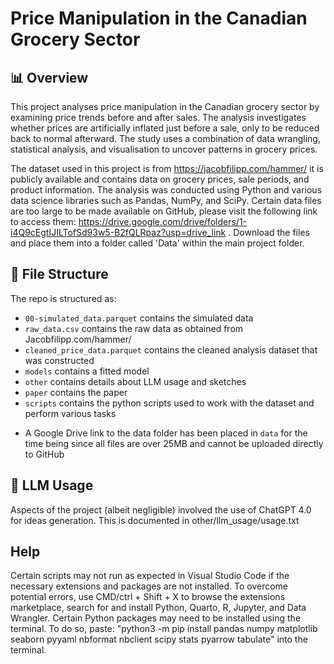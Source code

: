 # Price Manipulation in the Canadian Grocery Sector

## 📊 Overview

This project analyses price manipulation in the Canadian grocery sector by examining price trends before and after sales. The analysis investigates whether prices are artificially inflated just before a sale, only to be reduced back to normal afterward. The study uses a combination of data wrangling, statistical analysis, and visualisation to uncover patterns in grocery prices.

The dataset used in this project is from https://jacobfilipp.com/hammer/ it is publicly available and contains data on grocery prices, sale periods, and product information. The analysis was conducted using Python and various data science libraries such as Pandas, NumPy, and SciPy. Certain data files are too large to be made available on GitHub, please visit the following link to access them: https://drive.google.com/drive/folders/1-i4Q9cEgtIJILTofSd93w5-B2fQLRpaz?usp=drive_link . Download the files and place them into a folder called 'Data' within the main project folder.


## 📂 File Structure

The repo is structured as:

-   `00-simulated_data.parquet` contains the simulated data
-   `raw_data.csv` contains the raw data as obtained from Jacobfilipp.com/hammer/
-   `cleaned_price_data.parquet` contains the cleaned analysis dataset that was constructed
-   `models` contains a fitted model
-   `other` contains details about LLM usage and sketches
-   `paper` contains the paper
-   `scripts` contains the python scripts used to work with the dataset and perform various tasks

* A Google Drive link to the data folder has been placed in `data` for the time being since all files are over 25MB and cannot be uploaded directly to GitHub

## 💬 LLM Usage
Aspects of the project (albeit negligible) involved the use of ChatGPT 4.0 for ideas generation. This is documented in other/llm_usage/usage.txt

## Help
Certain scripts may not run as expected in Visual Studio Code if the necessary extensions and packages are not installed. To overcome potential errors, use CMD/ctrl + Shift + X to browse the extensions marketplace, search for and install Python, Quarto, R, Jupyter, and Data Wrangler. Certain Python packages may need to be installed using the terminal. To do so, paste: "python3 -m pip install pandas numpy matplotlib seaborn pyyaml nbformat nbclient scipy stats pyarrow tabulate" into the terminal.
